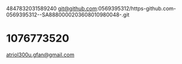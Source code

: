 4847832031589240
git@github.com:0569395312/https-github.com-0569395312--SA8880000203608010980048-.git
# 1076773520
atriol300u.gfan@gmail.com
